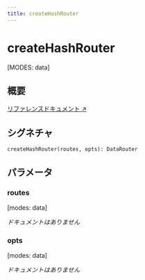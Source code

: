 ```yaml
---
title: createHashRouter
---
```


# createHashRouter

[MODES: data]

## 概要

[リファレンスドキュメント ↗](https://api.reactrouter.com/v7/functions/react_router.createHashRouter.html)

## シグネチャ

```tsx
createHashRouter(routes, opts): DataRouter
```

## パラメータ

### routes

[modes: data]

_ドキュメントはありません_

### opts

[modes: data]

_ドキュメントはありません_

